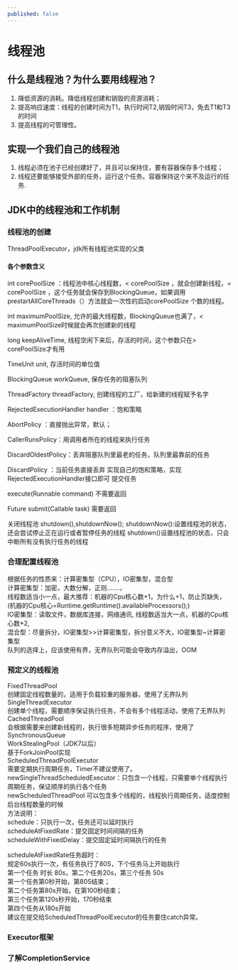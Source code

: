 ```yaml
---
published: false
---
```

 # 线程池
 
## 什么是线程池？为什么要用线程池？  
1. 降低资源的消耗。降低线程创建和销毁的资源消耗；
2. 提高响应速度：线程的创建时间为T1，执行时间T2,销毁时间T3，免去T1和T3的时间
3. 提高线程的可管理性。
## 实现一个我们自己的线程池
1. 线程必须在池子已经创建好了，并且可以保持住，要有容器保存多个线程；
2. 线程还要能够接受外部的任务，运行这个任务。容器保持这个来不及运行的任务.
## JDK中的线程池和工作机制
 
### 线程池的创建
ThreadPoolExecutor，jdk所有线程池实现的父类
#### 各个参数含义
int corePoolSize  ：线程池中核心线程数，< corePoolSize  ，就会创建新线程，= corePoolSize  ，这个任务就会保存到BlockingQueue，如果调用prestartAllCoreThreads（）方法就会一次性的启动corePoolSize  个数的线程。

int maximumPoolSize, 允许的最大线程数，BlockingQueue也满了，< maximumPoolSize时候就会再次创建新的线程

long keepAliveTime, 线程空闲下来后，存活的时间，这个参数只在> corePoolSize才有用

TimeUnit unit, 存活时间的单位值

BlockingQueue<Runnable> workQueue, 保存任务的阻塞队列

ThreadFactory threadFactory, 创建线程的工厂，给新建的线程赋予名字

RejectedExecutionHandler handler ：饱和策略

AbortPolicy ：直接抛出异常，默认；

CallerRunsPolicy：用调用者所在的线程来执行任务

DiscardOldestPolicy：丢弃阻塞队列里最老的任务，队列里最靠前的任务

DiscardPolicy ：当前任务直接丢弃
实现自己的饱和策略，实现RejectedExecutionHandler接口即可
提交任务

execute(Runnable command)  不需要返回

Future<T> submit(Callable<T> task) 需要返回

关闭线程池
shutdown(),shutdownNow();
shutdownNow():设置线程池的状态，还会尝试停止正在运行或者暂停任务的线程
shutdown()设置线程池的状态，只会中断所有没有执行任务的线程
 
### 合理配置线程池
根据任务的性质来：计算密集型（CPU），IO密集型，混合型<br>
计算密集型：加密，大数分解，正则…….，<br> 线程数适当小一点，最大推荐：机器的Cpu核心数+1，为什么+1，防止页缺失，(机器的Cpu核心=Runtime.getRuntime().availableProcessors();)<br>
IO密集型：读取文件，数据库连接，网络通讯, 线程数适当大一点，机器的Cpu核心数*2,<br>
混合型：尽量拆分，IO密集型>>计算密集型，拆分意义不大，IO密集型~计算密集型<br>
队列的选择上，应该使用有界，无界队列可能会导致内存溢出，OOM
### 预定义的线程池
FixedThreadPool<br>
创建固定线程数量的，适用于负载较重的服务器，使用了无界队列<br>
SingleThreadExecutor<br>
创建单个线程，需要顺序保证执行任务，不会有多个线程活动，使用了无界队列<br>
CachedThreadPool<br>
会根据需要来创建新线程的，执行很多短期异步任务的程序，使用了SynchronousQueue<br>
WorkStealingPool（JDK7以后） <br>
基于ForkJoinPool实现<br>
ScheduledThreadPoolExecutor <br>
需要定期执行周期任务，Timer不建议使用了。<br>
newSingleThreadScheduledExecutor：只包含一个线程，只需要单个线程执行周期任务，保证顺序的执行各个任务<br>
newScheduledThreadPool 可以包含多个线程的，线程执行周期任务，适度控制后台线程数量的时候<br>
方法说明：<br>
schedule：只执行一次，任务还可以延时执行<br>
scheduleAtFixedRate：提交固定时间间隔的任务<br>
scheduleWithFixedDelay：提交固定延时间隔执行的任务<br>

scheduleAtFixedRate任务超时：<br>
规定60s执行一次，有任务执行了80S，下个任务马上开始执行<br>
第一个任务 时长 80s，第二个任务20s，第三个任务 50s<br>
第一个任务第0秒开始，第80S结束；<br>
第二个任务第80s开始，在第100秒结束；<br>
第三个任务第120s秒开始，170秒结束<br>
第四个任务从180s开始<br>
建议在提交给ScheduledThreadPoolExecutor的任务要住catch异常。

### Executor框架
 
### 了解CompletionService
 
 
 